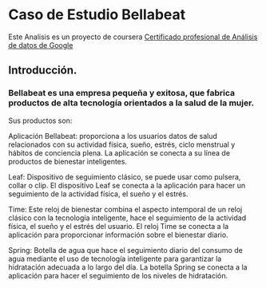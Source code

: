 # Caso de Estudio Bellabeat
Este Analisis es un proyecto de coursera [Certificado profesional de Análisis de datos de Google](https://www.coursera.org/professional-certificates/google-data-analytics)

## Introducción.

### Bellabeat es una empresa pequeña y exitosa, que fabrica productos de alta tecnología orientados a la salud de la mujer. 

Sus productos son:

Aplicación Bellabeat: proporciona a los usuarios datos de salud relacionados con su actividad física, sueño, estrés, ciclo menstrual y hábitos de conciencia plena. La aplicación se conecta a su línea de productos de bienestar inteligentes.

Leaf: Dispositivo de seguimiento clásico, se puede usar como pulsera, collar o clip. El dispositivo Leaf se conecta a la aplicación para hacer un seguimiento de la actividad física, el sueño y el estrés.

Time: Este reloj de bienestar combina el aspecto intemporal de un reloj clásico con la tecnología inteligente, hace el seguimiento de la actividad física, el sueño y el estrés del usuario. El reloj Time se conecta a la aplicación para proporcionar información sobre el bienestar diario.

Spring: Botella de agua que hace el seguimiento diario del consumo de agua mediante el uso de tecnología inteligente para garantizar la hidratación adecuada a lo largo del día. La botella Spring se conecta a la aplicación para hacer el seguimiento de los niveles de hidratación.

